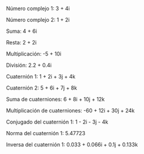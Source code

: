Número complejo 1: 3 + 4i

Número complejo 2: 1 + 2i

Suma: 4 + 6i

Resta: 2 + 2i

Multiplicación: -5 + 10i

División: 2.2 + 0.4i










Cuaternión 1: 1 + 2i + 3j + 4k

Cuaternión 2: 5 + 6i + 7j + 8k

Suma de cuaterniones: 6 + 8i + 10j + 12k

Multiplicación de cuaterniones: -60 + 12i + 30j + 24k

Conjugado del cuaternión 1: 1 - 2i - 3j - 4k

Norma del cuaternión 1: 5.47723

Inversa del cuaternión 1: 0.033 + 0.066i + 0.1j + 0.133k
